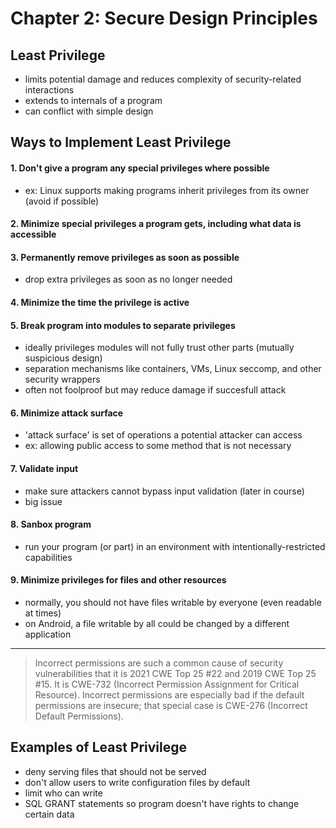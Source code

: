 # Chapter 2: Secure Design Principles

## Least Privilege
- limits potential damage and reduces complexity of security-related interactions
- extends to internals of a program
- can conflict with simple design


## Ways to Implement Least Privilege
#### 1. Don't give a program any special privileges where possible
- ex: Linux supports making programs inherit privileges from its owner (avoid if possible)
#### 2. Minimize special privileges a program gets, including what data is accessible
#### 3. Permanently remove privileges as soon as possible
- drop extra privileges as soon as no longer needed
#### 4. Minimize the time the privilege is active
#### 5. Break program into modules to separate privileges
- ideally privileges modules will not fully trust other parts (mutually suspicious design)
- separation mechanisms like containers, VMs, Linux seccomp, and other security wrappers
- often not foolproof but may reduce damage if succesfull attack
#### 6. Minimize attack surface
- 'attack surface' is set of operations a potential attacker can access
- ex: allowing public access to some method that is not necessary
#### 7. Validate input
- make sure attackers cannot bypass input validation (later in course)
- big issue
#### 8. Sanbox program
- run your program (or part) in an environment with intentionally-restricted capabilities
#### 9. Minimize privileges for files and other resources
- normally, you should not have files writable by everyone (even readable at times)
- on Android, a file writable by all could be changed by a different application

***

> Incorrect permissions are such a common cause of security vulnerabilities that it is 2021 CWE Top 25 #22 and 2019 CWE Top 25 #15. It is CWE-732 (Incorrect Permission Assignment for Critical Resource). Incorrect permissions are especially bad if the default permissions are insecure; that special case is CWE-276 (Incorrect Default Permissions).

## Examples of Least Privilege
- deny serving files that should not be served
- don't allow users to write configuration files by default
- limit who can write
- SQL GRANT statements so program doesn't have rights to change certain data